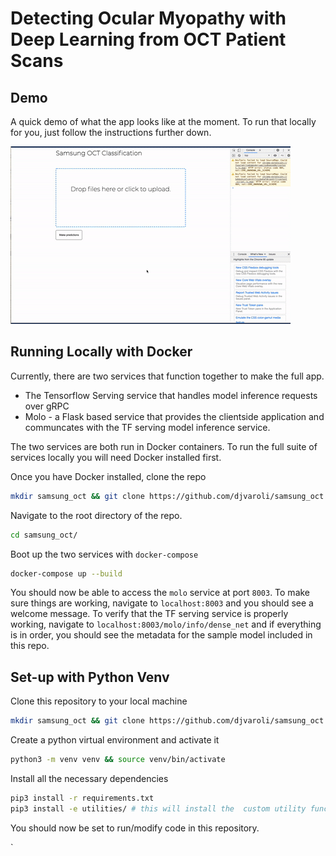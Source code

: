 # Detecting Ocular Myopathy with Deep Learning from OCT Patient Scans

## Demo
A quick demo of what the app looks like at the moment. To run that locally for you, just follow the instructions
further down.

![MOLO Demo](.github/readme-assets/demo.gif)

## Running Locally with Docker

Currently, there are two services that function together to make the full app.
* The Tensorflow Serving service that handles model inference requests over gRPC
* Molo - a Flask based service that provides the clientside application and communcates with the 
TF serving model inference service.
  
The two services are both run in Docker containers. To run the full suite of services locally you will need
Docker installed first.

Once you have Docker installed, clone the repo 

```bash
mkdir samsung_oct && git clone https://github.com/djvaroli/samsung_oct.git samsung_oct/
```

Navigate to the root directory of the repo. 

```bash
cd samsung_oct/
```

Boot up the two services with `docker-compose`
```bash
docker-compose up --build
```

You should now be able to access the `molo` service at port `8003`. To make sure things are working,
navigate to `localhost:8003` and you should see a welcome message. To verify that the TF serving service is 
properly working, navigate to `localhost:8003/molo/info/dense_net` and if everything is in order, you should 
see the metadata for the sample model included in this repo.

## Set-up with Python Venv
Clone this repository to your local machine
```bash
mkdir samsung_oct && git clone https://github.com/djvaroli/samsung_oct.git samsung_oct/
```

Create a python virtual environment and activate it
```bash
python3 -m venv venv && source venv/bin/activate
```

Install all the necessary dependencies
```bash
pip3 install -r requirements.txt
pip3 install -e utilities/ # this will install the  custom utility functions
```

You should now be set to run/modify code in this repository. 

`
